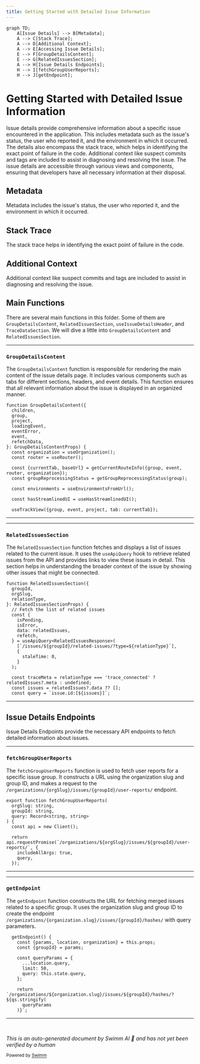```yaml
---
title: Getting Started with Detailed Issue Information
---
```

```mermaid
graph TD;
    A[Issue Details] --> B[Metadata];
    A --> C[Stack Trace];
    A --> D[Additional Context];
    A --> E[Accessing Issue Details];
    E --> F[GroupDetailsContent];
    E --> G[RelatedIssuesSection];
    A --> H[Issue Details Endpoints];
    H --> I[fetchGroupUserReports];
    H --> J[getEndpoint];
```

# Getting Started with Detailed Issue Information

Issue details provide comprehensive information about a specific issue encountered in the application. This includes metadata such as the issue's status, the user who reported it, and the environment in which it occurred. The details also encompass the stack trace, which helps in identifying the exact point of failure in the code. Additional context like suspect commits and tags are included to assist in diagnosing and resolving the issue. The issue details are accessible through various views and components, ensuring that developers have all necessary information at their disposal.

## Metadata

Metadata includes the issue's status, the user who reported it, and the environment in which it occurred.

## Stack Trace

The stack trace helps in identifying the exact point of failure in the code.

## Additional Context

Additional context like suspect commits and tags are included to assist in diagnosing and resolving the issue.

## Main Functions

There are several main functions in this folder. Some of them are <SwmToken path="static/app/views/issueDetails/groupDetails.tsx" pos="668:2:2" line-data="function GroupDetailsContent({">`GroupDetailsContent`</SwmToken>, <SwmToken path="static/app/views/issueDetails/groupRelatedIssues/index.tsx" pos="58:2:2" line-data="function RelatedIssuesSection({">`RelatedIssuesSection`</SwmToken>, `useIssueDetailsHeader`, and `TraceDataSection`. We will dive a little into <SwmToken path="static/app/views/issueDetails/groupDetails.tsx" pos="668:2:2" line-data="function GroupDetailsContent({">`GroupDetailsContent`</SwmToken> and <SwmToken path="static/app/views/issueDetails/groupRelatedIssues/index.tsx" pos="58:2:2" line-data="function RelatedIssuesSection({">`RelatedIssuesSection`</SwmToken>.

<SwmSnippet path="/static/app/views/issueDetails/groupDetails.tsx" line="668">

---

### <SwmToken path="static/app/views/issueDetails/groupDetails.tsx" pos="668:2:2" line-data="function GroupDetailsContent({">`GroupDetailsContent`</SwmToken>

The <SwmToken path="static/app/views/issueDetails/groupDetails.tsx" pos="668:2:2" line-data="function GroupDetailsContent({">`GroupDetailsContent`</SwmToken> function is responsible for rendering the main content of the issue details page. It includes various components such as tabs for different sections, headers, and event details. This function ensures that all relevant information about the issue is displayed in an organized manner.

```tsx
function GroupDetailsContent({
  children,
  group,
  project,
  loadingEvent,
  eventError,
  event,
  refetchData,
}: GroupDetailsContentProps) {
  const organization = useOrganization();
  const router = useRouter();

  const {currentTab, baseUrl} = getCurrentRouteInfo({group, event, router, organization});
  const groupReprocessingStatus = getGroupReprocessingStatus(group);

  const environments = useEnvironmentsFromUrl();

  const hasStreamlinedUI = useHasStreamlinedUI();

  useTrackView({group, event, project, tab: currentTab});
```

---

</SwmSnippet>

<SwmSnippet path="/static/app/views/issueDetails/groupRelatedIssues/index.tsx" line="58">

---

### <SwmToken path="static/app/views/issueDetails/groupRelatedIssues/index.tsx" pos="58:2:2" line-data="function RelatedIssuesSection({">`RelatedIssuesSection`</SwmToken>

The <SwmToken path="static/app/views/issueDetails/groupRelatedIssues/index.tsx" pos="58:2:2" line-data="function RelatedIssuesSection({">`RelatedIssuesSection`</SwmToken> function fetches and displays a list of issues related to the current issue. It uses the <SwmToken path="static/app/views/issueDetails/groupRelatedIssues/index.tsx" pos="69:5:5" line-data="  } = useApiQuery&lt;RelatedIssuesResponse&gt;(">`useApiQuery`</SwmToken> hook to retrieve related issues from the API and provides links to view these issues in detail. This section helps in understanding the broader context of the issue by showing other issues that might be connected.

```tsx
function RelatedIssuesSection({
  groupId,
  orgSlug,
  relationType,
}: RelatedIssuesSectionProps) {
  // Fetch the list of related issues
  const {
    isPending,
    isError,
    data: relatedIssues,
    refetch,
  } = useApiQuery<RelatedIssuesResponse>(
    [`/issues/${groupId}/related-issues/?type=${relationType}`],
    {
      staleTime: 0,
    }
  );

  const traceMeta = relationType === 'trace_connected' ? relatedIssues?.meta : undefined;
  const issues = relatedIssues?.data ?? [];
  const query = `issue.id:[${issues}]`;
```

---

</SwmSnippet>

## Issue Details Endpoints

Issue Details Endpoints provide the necessary API endpoints to fetch detailed information about issues.

<SwmSnippet path="/static/app/views/issueDetails/utils.tsx" line="37">

---

### <SwmToken path="static/app/views/issueDetails/utils.tsx" pos="37:4:4" line-data="export function fetchGroupUserReports(">`fetchGroupUserReports`</SwmToken>

The <SwmToken path="static/app/views/issueDetails/utils.tsx" pos="37:4:4" line-data="export function fetchGroupUserReports(">`fetchGroupUserReports`</SwmToken> function is used to fetch user reports for a specific issue group. It constructs a URL using the organization slug and group ID, and makes a request to the `/organizations/{orgSlug}/issues/{groupId}/user-reports/` endpoint.

```tsx
export function fetchGroupUserReports(
  orgSlug: string,
  groupId: string,
  query: Record<string, string>
) {
  const api = new Client();

  return api.requestPromise(`/organizations/${orgSlug}/issues/${groupId}/user-reports/`, {
    includeAllArgs: true,
    query,
  });
```

---

</SwmSnippet>

<SwmSnippet path="/static/app/views/issueDetails/groupMerged/index.tsx" line="82">

---

### <SwmToken path="static/app/views/issueDetails/groupMerged/index.tsx" pos="82:1:1" line-data="  getEndpoint() {">`getEndpoint`</SwmToken>

The <SwmToken path="static/app/views/issueDetails/groupMerged/index.tsx" pos="82:1:1" line-data="  getEndpoint() {">`getEndpoint`</SwmToken> function constructs the URL for fetching merged issues related to a specific group. It uses the organization slug and group ID to create the endpoint `/organizations/{organization.slug}/issues/{groupId}/hashes/` with query parameters.

```tsx
  getEndpoint() {
    const {params, location, organization} = this.props;
    const {groupId} = params;

    const queryParams = {
      ...location.query,
      limit: 50,
      query: this.state.query,
    };

    return `/organizations/${organization.slug}/issues/${groupId}/hashes/?${qs.stringify(
      queryParams
    )}`;
```

---

</SwmSnippet>

&nbsp;

*This is an auto-generated document by Swimm AI 🌊 and has not yet been verified by a human*

<SwmMeta version="3.0.0" repo-id="Z2l0aHViJTNBJTNBc2VudHJ5LWRlbW8tMSUzQSUzQVN3aW1tLURlbW8=" repo-name="sentry-demo-1" doc-type="overview"><sup>Powered by [Swimm](/)</sup></SwmMeta>
